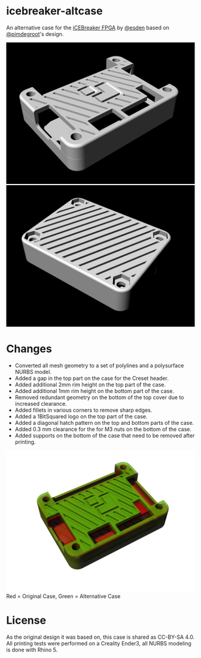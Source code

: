 # icebreaker-altcase
An alternative case for the [iCEBreaker FPGA](https://www.crowdsupply.com/1bitsquared/icebreaker-fpga) by [@esden](https://github.com/esden) based on [@pimdegroot](https://github.com/pimdegroot)'s design.

![Top](ICE_Top.jpg)
![Bottom](ICE_Bottom.jpg)

# Changes
- Converted all mesh geometry to a set of polylines and a polysurface NURBS model.
- Added a gap in the top part on the case for the Creset header.
- Added additional 2mm rim height on the top part of the case.
- Added additional 1mm rim height on the bottom part of the case.
- Removed redundant geometry on the bottom of the top cover due to increased clearance.
- Added fillets in various corners to remove sharp edges.
- Added a 1BitSquared logo on the top part of the case.
- Added a diagonal hatch pattern on the top and bottom parts of the case.
- Added 0.3 mm clearance for the for M3 nuts on the bottom of the case.
- Added supports on the bottom of the case that need to be removed after printing. 

![Diff](ICE_Diff.jpg)
Red = Original Case, Green = Alternative Case

# License
As the original design it was based on, this case is shared as CC-BY-SA 4.0.
All printing tests were performed on a Creality Ender3, all NURBS modeling is done with Rhino 5.
